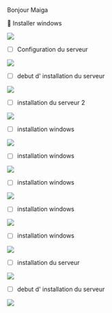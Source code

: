 Bonjour Maiga

:whale: Installer windows

<img src="images/image final.jpg" width='' height='' >

- [ ] Configuration du serveur

</img> <img src="images/photo.jpg" width='' height='' > </img>

- [ ] debut d' installation du serveur

</img> <img src="images/pho1.jpg" width='' height='' > </img>

- [ ] installation du serveur 2

</img> <img src="images/pho2.jpg" width='' height='' > </img>

- [ ] installation windows

</img> <img src="images/pho3.jpg" width='' height='' > </img>

- [ ] installation windows

</img> <img src="images/pho4.jpg" width='' height='' > </img>

- [ ] installation windows

</img> <img src="images/pho5.jpg" width='' height='' > </img>

- [ ] installation windows

</img> <img src="images/pho6.jpg" width='' height='' > </img>

- [ ] installation windows

</img> <img src="images/pho7.jpg" width='' height='' > </img>

- [ ] installation du serveur

</img> <img src="images/pho9.jpg" width='' height='' > </img>

- [ ] debut d' installation du serveur

</img> <img src="images/pho11.jpg" width='' height='' > </img>
